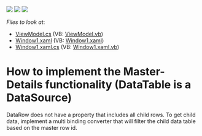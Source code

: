 <!-- default badges list -->
![](https://img.shields.io/endpoint?url=https://codecentral.devexpress.com/api/v1/VersionRange/128651568/22.2.2%2B)
[![](https://img.shields.io/badge/Open_in_DevExpress_Support_Center-FF7200?style=flat-square&logo=DevExpress&logoColor=white)](https://supportcenter.devexpress.com/ticket/details/E2618)
[![](https://img.shields.io/badge/📖_How_to_use_DevExpress_Examples-e9f6fc?style=flat-square)](https://docs.devexpress.com/GeneralInformation/403183)
<!-- default badges end -->
<!-- default file list -->
*Files to look at*:

* [ViewModel.cs](./CS/ViewModel.cs) (VB: [ViewModel.vb](./VB/ViewModel.vb))
* [Window1.xaml](./CS/Window1.xaml) (VB: [Window1.xaml](./VB/Window1.xaml))
* [Window1.xaml.cs](./CS/Window1.xaml.cs) (VB: [Window1.xaml.vb](./VB/Window1.xaml.vb))
<!-- default file list end -->
# How to implement the Master-Details functionality (DataTable is a DataSource)


<p>DataRow does not have a property that includes all child rows. To get child data, implement a multi binding converter that will filter the child data table based on the master row id.</p>

<br/>


